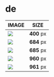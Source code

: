 # de

| IMAGE | SIZE |
|-------|:----:|
| ![](images/fmd_de_400x300.jpg) | **400** px |
| ![](images/fmd_de_684x600.jpg) | **684** px |
| ![](images/fmd_de_685x600.jpg) | **685** px |
| ![](images/fmd_de_960x800.jpg) | **960** px |
| ![](images/fmd_de_961x800.jpg) | **961** px |
